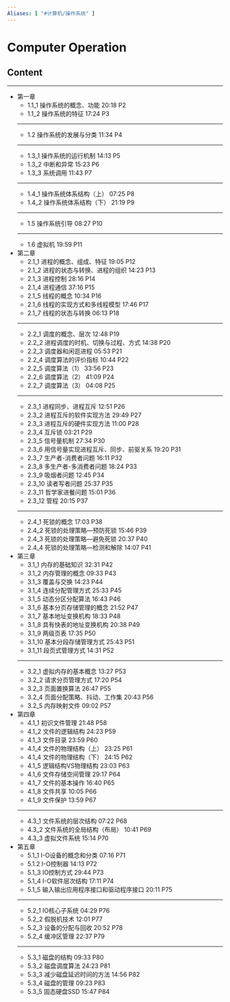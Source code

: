```yaml
---
Aliases: [ "#计算机/操作系统" ]
---
```

# Computer Operation

## Content
---
- 第一章
	- 1.1_1 操作系统的概念、功能 20:18 P2 
	- 1.1_2 操作系统的特征 17:24 P3 
	- ---
	- 1.2 操作系统的发展与分类 11:34 P4 
	- ---
	- 1.3_1 操作系统的运行机制 14:13 P5 
	- 1.3_2 中断和异常 15:23 P6 
	- 1.3_3 系统调用 11:43 P7 
	- ---
	- 1.4_1 操作系统体系结构（上） 07:25 P8 
	- 1.4_2 操作系统体系结构（下） 21:19 P9 
	- ---
	- 1.5 操作系统引导 08:27 P10 
	- ---
	- 1.6 虚拟机 19:59 P11 
- 第二章
	- 2.1_1 进程的概念、组成、特征 19:05 P12 
	- 2.1_2 进程的状态与转换、进程的组织 14:23 P13 
	- 2.1_3 进程控制 28:16 P14 
	- 2.1_4 进程通信 37:16 P15 
	- 2.1_5 线程的概念 10:34 P16 
	- 2.1_6 线程的实现方式和多线程模型 17:46 P17 
	- 2.1_7 线程的状态与转换 06:13 P18 
	- ---
	- 2.2_1 调度的概念、层次 12:48 P19 
	- 2.2_2 进程调度的时机、切换与过程、方式 14:38 P20 
	- 2.2_3 调度器和闲逛进程 05:53 P21 
	- 2.2_4 调度算法的评价指标 10:44 P22 
	- 2.2_5 调度算法（1） 33:56 P23 
	- 2.2_6 调度算法（2） 41:09 P24 
	- 2.2_7 调度算法（3） 04:08 P25 
	- ---
	- 2.3_1 进程同步、进程互斥 12:51 P26 
	- 2.3_2 进程互斥的软件实现方法 29:49 P27 
	- 2.3_3 进程互斥的硬件实现方法 11:00 P28 
	- 2.3_4 互斥锁 03:21 P29 
	- 2.3_5 信号量机制 27:34 P30 
	- 2.3_6 用信号量实现进程互斥、同步、前驱关系 19:20 P31 
	- 2.3_7 生产者-消费者问题 16:11 P32 
	- 2.3_8 多生产者-多消费者问题 18:24 P33 
	- 2.3_9 吸烟者问题 12:45 P34 
	- 2.3_10 读者写者问题 25:37 P35 
	- 2.3_11 哲学家进餐问题 15:01 P36 
	- 2.3_12 管程 20:15 P37 
	- ---
	- 2.4_1 死锁的概念 17:03 P38 
	- 2.4_2 死锁的处理策略—预防死锁 15:46 P39 
	- 2.4_3 死锁的处理策略—避免死锁 20:37 P40 
	- 2.4_4 死锁的处理策略—检测和解除 14:07 P41 
- 第三章
	- 3.1_1 内存的基础知识 32:31 P42 
	- 3.1_2 内存管理的概念 09:33 P43 
	- 3.1_3 覆盖与交换 14:23 P44 
	- 3.1_4 连续分配管理方式 25:33 P45 
	- 3.1_5 动态分区分配算法 16:43 P46 
	- 3.1_6 基本分页存储管理的概念 21:52 P47 
	- 3.1_7 基本地址变换机构 18:33 P48 
	- 3.1_8 具有快表的地址变换机构 20:38 P49 
	- 3.1_9 两级页表 17:35 P50 
	- 3.1_10 基本分段存储管理方式 25:43 P51 
	- 3.1_11 段页式管理方式 14:31 P52 
	- ---
	- 3.2_1 虚拟内存的基本概念 13:27 P53 
	- 3.2_2 请求分页管理方式 17:20 P54 
	- 3.2_3 页面置换算法 26:47 P55 
	- 3.2_4 页面分配策略、抖动、工作集 20:43 P56 
	- 3.2_5 内存映射文件 09:02 P57 
- 第四章
	- 4.1_1 初识文件管理 21:48 P58 
	- 4.1_2 文件的逻辑结构 24:23 P59 
	- 4.1_3 文件目录 23:59 P60 
	- 4.1_4 文件的物理结构（上） 23:25 P61 
	- 4.1_4 文件的物理结构（下） 24:15 P62 
	- 4.1_5 逻辑结构VS物理结构 23:03 P63 
	- 4.1_6 文件存储空间管理 29:17 P64 
	- 4.1_7 文件的基本操作 16:40 P65 
	- 4.1_8 文件共享 10:05 P66 
	- 4.1_9 文件保护 13:59 P67 
	- ---
	- 4.3_1 文件系统的层次结构 07:22 P68 
	- 4.3_2 文件系统的全局结构（布局） 10:41 P69 
	- 4.3_3 虚拟文件系统 15:14 P70 
- 第五章
	- 5.1_1 I-O设备的概念和分类 07:16 P71 
	- 5.1.2 I-O控制器 14:13 P72 
	- 5.1_3 IO控制方式 29:44 P73 
	- 5.1_4 I-O软件层次结构 17:11 P74 
	- 5.1_5 输入输出应用程序接口和驱动程序接口 20:11 P75 
	- ---
	- 5.2_1 IO核心子系统 04:29 P76 
	- 5.2_2 假脱机技术 12:01 P77 
	- 5.2_3 设备的分配与回收 20:52 P78 
	- 5.2_4 缓冲区管理 22:37 P79 
	- ---
	- 5.3_1 磁盘的结构 09:33 P80 
	- 5.3_2 磁盘调度算法 24:23 P81 
	- 5.3_3 减少磁盘延迟时间的方法 14:56 P82 
	- 5.3_4 磁盘的管理 09:23 P83 
	- 5.3_5 固态硬盘SSD 15:47 P84 
